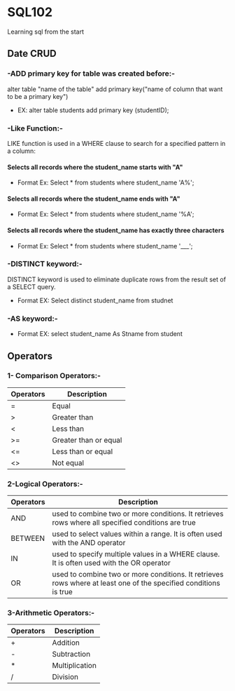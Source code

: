 # SQL102
Learning sql from the start 

## Date CRUD
### -ADD primary key for table was created before:-
alter table "name of the table" add primary key("name of column that want to be a primary key")
- EX: alter table students add primary key (studentID);

### -Like Function:-
LIKE function is used in a WHERE clause to search for a specified pattern in a column:
#### Selects all records where the student_name starts with "A"
- Format Ex: Select * from students where student_name 'A%';
#### Selects all records where the student_name ends with "A"
- Format Ex: Select * from students where student_name '%A';
#### Selects all records where the student_name has exactly three characters
- Format Ex: Select * from students where student_name '___';

### -DISTINCT keyword:-
DISTINCT keyword is used to eliminate duplicate rows from the result set of a SELECT query.
- Format EX: Select distinct student_name from studnet
### -AS keyword:-
- Format EX: select student_name As Stname from student

## Operators 
### 1- Comparison Operators:-
| Operators       |  Description          |
| :-------------- | --------------------- |
| =               | Equal                 |
| >               | Greater than          |
| <               | Less than             |
| >=              | Greater than or equal |
| <=              | Less than or equal    |
| <>              | Not equal             |

### 2-Logical Operators:-
| Operators |  Description          |
| :---------| --------------------- |
| AND       | used to combine two or more conditions. It retrieves rows where all specified conditions are true                |
| BETWEEN   | used to select values within a range. It is often used with the AND operator                                     |
| IN        | used to specify multiple values in a WHERE clause. It is often used with the OR operator                         |
| OR        | used to combine two or more conditions. It retrieves rows where at least one of the specified conditions is true |

### 3-Arithmetic Operators:-
| Operators       |  Description          |
| :-------------- | --------------------- |
| +               | Addition              |
| -               | Subtraction          |
| *               | Multiplication       |
| /              | Division |




